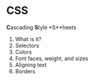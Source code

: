 # CSS

**C**ascading **S**tyle *S**heets

1. What is it?
1. Selectors
1. Colors
1. Font faces, weight, and sizes
1. Aligning text
1. Borders
